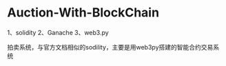 # Auction-With-BlockChain
1、solidity
2、Ganache
3、web3.py

拍卖系统，与官方文档相似的sodility，主要是用web3py搭建的智能合约交易系统
